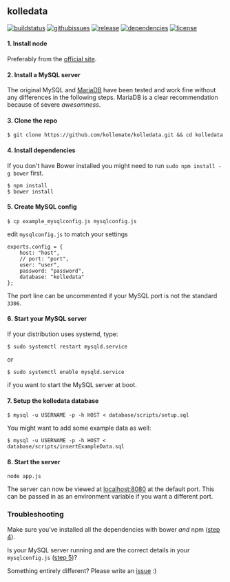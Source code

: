 ## kolledata

[![buildstatus](http://img.shields.io/travis/kollemate/kolledata.svg?style=flat)](https://travis-ci.org/kollemate/kolledata)
[![githubissues](http://img.shields.io/github/issues/kollemate/kolledata.svg?style=flat)](https://github.com/kollemate/kolledata/issues)
[![release](http://img.shields.io/github/release/kollemate/kolledata.svg?style=flat)](https://github.com/kollemate/kolledata/releases)
[![dependencies](http://img.shields.io/david/kollemate/kolledata.svg?style=flat)](https://david-dm.org/kollemate/kolledata)
[![license](http://img.shields.io/badge/license-MIT-blue.svg?style=flat)](https://raw.githubusercontent.com/kollemate/kolledata/master/LICENSE)

#### 1. Install node

Preferably from the [official site](http://nodejs.org/download/).

#### 2. Install a MySQL server

The original MySQL and [MariaDB](https://mariadb.org/) have been tested and work fine without any differences in the following steps. MariaDB is a clear recommendation because of severe *awesomness*.

#### 3. Clone the repo

```
$ git clone https://github.com/kollemate/kolledata.git && cd kolledata
```

#### 4. Install dependencies

If you don't have Bower installed you might need to run ```sudo npm install -g bower``` first.

```
$ npm install
$ bower install
```

#### 5. Create MySQL config

```
$ cp example_mysqlconfig.js mysqlconfig.js
```

edit ```mysqlconfig.js``` to match your settings

```
exports.config = {
    host: "host",
    // port: "port",
    user: "user",
    password: "password",
    database: "kolledata"
};
```

The port line can be uncommented if your MySQL port is not the standard `3306`.

#### 6. Start your MySQL server

If your distribution uses systemd, type:

```
$ sudo systemctl restart mysqld.service
```

or


```
$ sudo systemctl enable mysqld.service
```
if you want to start the MySQL server at boot.


#### 7. Setup the kolledata database

```
$ mysql -u USERNAME -p -h HOST < database/scripts/setup.sql
```

You might want to add some example data as well:

```
$ mysql -u USERNAME -p -h HOST < database/scripts/insertExampleData.sql
```

#### 8. Start the server

```
node app.js
```

The server can now be viewed at [localhost:8080](localhost:8080) at the default port. This can be passed in as an environment variable if you want a different port.

### Troubleshooting

Make sure you've installed all the dependencies with bower *and* npm ([step 4](#4-install-dependencies)).

Is your MySQL server running and are the correct details in your `mysqlconfig.js` ([step 5](#5-create-mysql-config))?

Something entirely different? Please write an [issue](https://github.com/kollemate/kolledata/issues) :)
